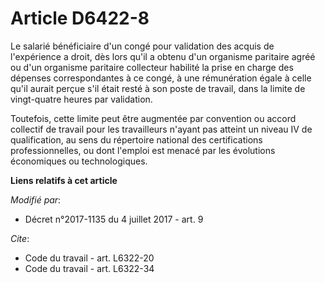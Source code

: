 # Article D6422-8

Le salarié bénéficiaire d'un congé pour validation des acquis de l'expérience a droit, dès lors qu'il a obtenu d'un organisme
paritaire agréé ou d'un organisme paritaire collecteur habilité la prise en charge des dépenses correspondantes à ce congé, à
une rémunération égale à celle qu'il aurait perçue s'il était resté à son poste de travail, dans la limite de vingt-quatre
heures par validation.

Toutefois, cette limite peut être augmentée par convention ou accord collectif de travail pour les travailleurs n'ayant pas
atteint un niveau IV de qualification, au sens du répertoire national des certifications professionnelles, ou dont l'emploi
est menacé par les évolutions économiques ou technologiques.

**Liens relatifs à cet article**

_Modifié par_:

  - Décret n°2017-1135 du 4 juillet 2017 - art. 9

_Cite_:

  - Code du travail - art. L6322-20
  - Code du travail - art. L6322-34
